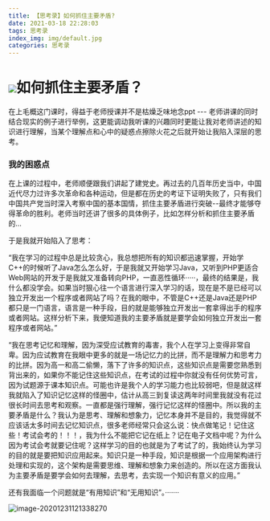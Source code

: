 ```yaml
---
title: 【思考录】如何抓住主要矛盾?
date: 2021-03-18 22:28:03
tags: 思考录
index_img: img/default.jpg
categories: 思考录
---
```


# ![](https://NothingLin.coding.net/p/picture/d/picture/git/raw/master/2020/12/29/20201229203912.png)如何抓住主要矛盾？

在上毛概这门课时，得益于老师授课并不是枯燥乏味地念ppt --- 老师讲课的同时结合现实的例子进行举例，这更能调动我听课的兴趣同时更能让我对老师讲述的知识进行理解，当某个理解点和心中的疑惑点擦除火花之后就开始让我陷入深层的思考。

<!-- more -->

### 我的困惑点

在上课的过程中，老师顺便跟我们讲起了建党史。再过去的几百年历史当中，中国近代尽力过许多次革命和各种运动，但是都在历史的考证下证明失败了，只有我们中国共产党当时深入考察中国的基本国情，抓住主要矛盾进行突破--最终才能够夺得革命的胜利。老师当时还讲了很多的具体例子，比如怎样分析和抓住主要矛盾的...

于是我就开始陷入了思考：

“我在学习的过程中总是比较贪心，我总想把所有的知识都迅速掌握，开始学C++的时候听了Java怎么怎么好，于是我就又开始学习Java，又听到PHP更适合Web网站的开发于是我就又准备转向PHP，一直恶性循环·····，最终的结果是，我什么都没学会。如果当时狠心往一个语言进行深入学习的话，现在是不是已经可以独立开发出一个程序或者网站了吗？在我的眼中，不管是C++还是Java还是PHP都只是一门语言，语言是一种手段，目的就是能够独立开发出一套拿得出手的程序或者网站。这样分析下来，我便知道我的主要矛盾就是要学会如何独立开发出一套程序或者网站。”

“我在思考记忆和理解，因为深受应试教育的毒害，我个人在学习上变得非常自卑。因为应试教育在我眼中更多的就是一场记忆力的比拼，而不是理解力和思考力的比拼。因为高一和高二偷懒，落下了许多的知识点，这些知识点是需要您熟悉到背出来的，如果你不能记住这些知识点，在考试的过程中你就没有任何优势可言，因为试题源于课本知识点。可能也许是我个人的学习能力也比较弱吧，但是就这样我就陷入了知识记忆这样的怪圈中，估计从高三到复读这两年时间里我就没有花过很长时间去思考和观察。一直都是强行理解，强行记忆这样的怪圈中。所以我的主要矛盾是什么？我认为是思考、理解和想象力，记忆本身并不是目的，我觉得就不应该话太多时间去记忆知识点，很多老师经常只会这么说：快点做笔记！记住这些！考试会考的！！！，我为什么不能把它记在纸上？记在电子文档中呢？为什么因为考试会考就要记住呢？这样学习的目的也就是为了考试了的，我始终认为学习的目的就是要把知识应用起来。知识只是一种手段，知识是根据一个应用架构进行处理和实现的，这个架构是需要思维、理解和想象力来创造的。所以在这方面我认为主要矛盾是要学会如何去理解，去思考，去实现一个知识有意义的应用。”

还有我面临一个问题就是“有用知识”和“无用知识”。·······













![image-20201231121338270](https://NothingLin.coding.net/p/picture/d/picture/git/raw/master/2020/12/31/20201231121340.png)